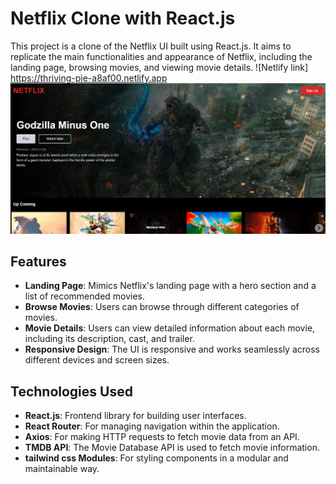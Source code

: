 # Netflix Clone with React.js

This project is a clone of the Netflix UI built using React.js. It aims to replicate the main functionalities and appearance of Netflix, including the landing page, browsing movies, and viewing movie details.
![Netlify link] https://thriving-pie-a8af00.netlify.app
![Netflix Clone](/netflix-clone/src/assets/Screenshot%202024-04-07%20120709.png)

## Features

- **Landing Page**: Mimics Netflix's landing page with a hero section and a list of recommended movies.
- **Browse Movies**: Users can browse through different categories of movies.
- **Movie Details**: Users can view detailed information about each movie, including its description, cast, and trailer.
- **Responsive Design**: The UI is responsive and works seamlessly across different devices and screen sizes.

## Technologies Used

- **React.js**: Frontend library for building user interfaces.
- **React Router**: For managing navigation within the application.
- **Axios**: For making HTTP requests to fetch movie data from an API.
- **TMDB API**: The Movie Database API is used to fetch movie information.
- **tailwind css Modules**: For styling components in a modular and maintainable way.
